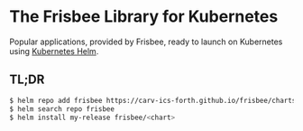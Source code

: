 # The Frisbee Library for Kubernetes

Popular applications, provided by Frisbee, ready to launch on Kubernetes
using [Kubernetes Helm](https://github.com/helm/helm).

## TL;DR

```bash
$ helm repo add frisbee https://carv-ics-forth.github.io/frisbee/charts
$ helm search repo frisbee
$ helm install my-release frisbee/<chart>
```